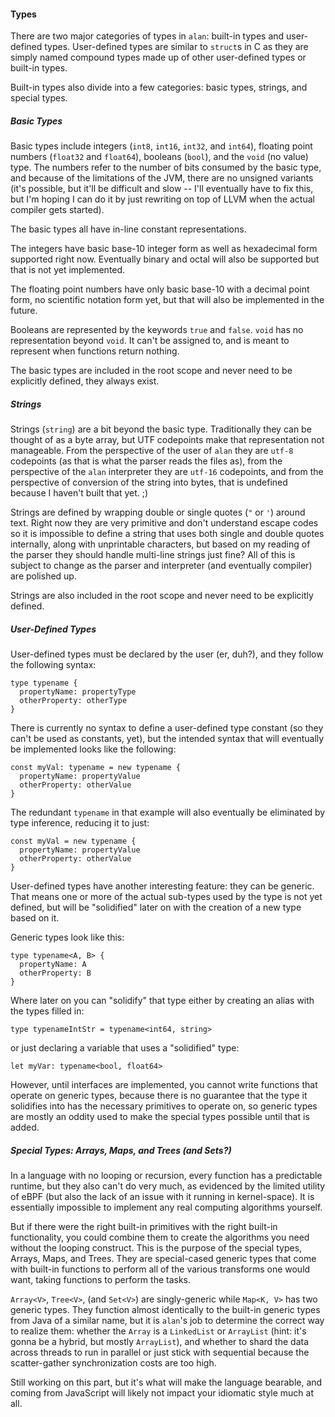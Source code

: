 #### Types

There are two major categories of types in `alan`: built-in types and user-defined types. User-defined types are similar to `struct`s in C as they are simply named compound types made up of other user-defined types or built-in types.

Built-in types also divide into a few categories: basic types, strings, and special types.

##### Basic Types

Basic types include integers (`int8`, `int16`, `int32`, and `int64`), floating point numbers (`float32` and `float64`), booleans (`bool`), and the `void` (no value) type. The numbers refer to the number of bits consumed by the basic type, and because of the limitations of the JVM, there are no unsigned variants (it's possible, but it'll be difficult and slow -- I'll eventually have to fix this, but I'm hoping I can do it by just rewriting on top of LLVM when the actual compiler gets started).

The basic types all have in-line constant representations.

The integers have basic base-10 integer form as well as hexadecimal form supported right now. Eventually binary and octal will also be supported but that is not yet implemented.

The floating point numbers have only basic base-10 with a decimal point form, no scientific notation form yet, but that will also be implemented in the future.

Booleans are represented by the keywords `true` and `false`. `void` has no representation beyond `void`. It can't be assigned to, and is meant to represent when functions return nothing.

The basic types are included in the root scope and never need to be explicitly defined, they always exist.

##### Strings

Strings (`string`) are a bit beyond the basic type. Traditionally they can be thought of as a byte array, but UTF codepoints make that representation not manageable. From the perspective of the user of `alan` they are `utf-8` codepoints (as that is what the parser reads the files as), from the perspective of the `alan` interpreter they are `utf-16` codepoints, and from the perspective of conversion of the string into bytes, that is undefined because I haven't built that yet. ;)

Strings are defined by wrapping double or single quotes (`"` or `'`) around text. Right now they are very primitive and don't understand escape codes so it is impossible to define a string that uses both single and double quotes internally, along with unprintable characters, but based on my reading of the parser they should handle multi-line strings just fine? All of this is subject to change as the parser and interpreter (and eventually compiler) are polished up.

Strings are also included in the root scope and never need to be explicitly defined.

##### User-Defined Types

User-defined types must be declared by the user (er, duh?), and they follow the following syntax:

```
type typename {
  propertyName: propertyType
  otherProperty: otherType
}
```

There is currently no syntax to define a user-defined type constant (so they can't be used as constants, yet), but the intended syntax that will eventually be implemented looks like the following:

```
const myVal: typename = new typename {
  propertyName: propertyValue
  otherProperty: otherValue
}
```

The redundant `typename` in that example will also eventually be eliminated by type inference, reducing it to just:

```
const myVal = new typename {
  propertyName: propertyValue
  otherProperty: otherValue
}
```

User-defined types have another interesting feature: they can be generic. That means one or more of the actual sub-types used by the type is not yet defined, but will be "solidified" later on with the creation of a new type based on it.

Generic types look like this:

```
type typename<A, B> {
  propertyName: A
  otherProperty: B
}
```

Where later on you can "solidify" that type either by creating an alias with the types filled in:

```
type typenameIntStr = typename<int64, string>
```

or just declaring a variable that uses a "solidified" type:

```
let myVar: typename<bool, float64>
```

However, until interfaces are implemented, you cannot write functions that operate on generic types, because there is no guarantee that the type it solidifies into has the necessary primitives to operate on, so generic types are mostly an oddity used to make the special types possible until that is added.

##### Special Types: Arrays, Maps, and Trees (and Sets?)

In a language with no looping or recursion, every function has a predictable runtime, but they also can't do very much, as evidenced by the limited utility of eBPF (but also the lack of an issue with it running in kernel-space). It is essentially impossible to implement any real computing algorithms yourself.

But if there were the right built-in primitives with the right built-in functionality, you could combine them to create the algorithms you need without the looping construct. This is the purpose of the special types, Arrays, Maps, and Trees. They are special-cased generic types that come with built-in functions to perform all of the various transforms one would want, taking functions to perform the tasks.

`Array<V>`, `Tree<V>`, (and `Set<V>`) are singly-generic while `Map<K, V>` has two generic types. They function almost identically to the built-in generic types from Java of a similar name, but it is `alan`'s job to determine the correct way to realize them: whether the `Array` is a `LinkedList` or `ArrayList` (hint: it's gonna be a hybrid, but mostly `ArrayList`), and whether to shard the data across threads to run in parallel or just stick with sequential because the scatter-gather synchronization costs are too high.

Still working on this part, but it's what will make the language bearable, and coming from JavaScript will likely not impact your idiomatic style much at all.


